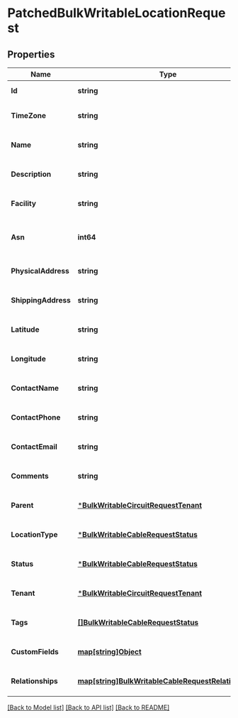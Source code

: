 # PatchedBulkWritableLocationRequest

## Properties
Name | Type | Description | Notes
------------ | ------------- | ------------- | -------------
**Id** | **string** |  | [default to null]
**TimeZone** | **string** |  | [optional] [default to null]
**Name** | **string** |  | [optional] [default to null]
**Description** | **string** |  | [optional] [default to null]
**Facility** | **string** | Local facility ID or description | [optional] [default to null]
**Asn** | **int64** | 32-bit autonomous system number | [optional] [default to null]
**PhysicalAddress** | **string** |  | [optional] [default to null]
**ShippingAddress** | **string** |  | [optional] [default to null]
**Latitude** | **string** | GPS coordinate (latitude) | [optional] [default to null]
**Longitude** | **string** | GPS coordinate (longitude) | [optional] [default to null]
**ContactName** | **string** |  | [optional] [default to null]
**ContactPhone** | **string** |  | [optional] [default to null]
**ContactEmail** | **string** |  | [optional] [default to null]
**Comments** | **string** |  | [optional] [default to null]
**Parent** | [***BulkWritableCircuitRequestTenant**](BulkWritableCircuitRequest_tenant.md) |  | [optional] [default to null]
**LocationType** | [***BulkWritableCableRequestStatus**](BulkWritableCableRequest_status.md) |  | [optional] [default to null]
**Status** | [***BulkWritableCableRequestStatus**](BulkWritableCableRequest_status.md) |  | [optional] [default to null]
**Tenant** | [***BulkWritableCircuitRequestTenant**](BulkWritableCircuitRequest_tenant.md) |  | [optional] [default to null]
**Tags** | [**[]BulkWritableCableRequestStatus**](BulkWritableCableRequest_status.md) |  | [optional] [default to null]
**CustomFields** | [**map[string]Object**](.md) |  | [optional] [default to null]
**Relationships** | [**map[string]BulkWritableCableRequestRelationships**](BulkWritableCableRequest_relationships.md) |  | [optional] [default to null]

[[Back to Model list]](../README.md#documentation-for-models) [[Back to API list]](../README.md#documentation-for-api-endpoints) [[Back to README]](../README.md)

